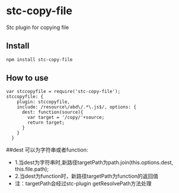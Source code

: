 # stc-copy-file

Stc plugin for copying file

## Install

```sh
npm install stc-copy-file
```

## How to use

```
var stccopyfile = require('stc-copy-file');
stccopyfile: {
    plugin: stccopyfile,
    include: /resource\/abd\/.*\.js$/, options: {
      dest: function(source){
        var target = '/copy/'+source;
        return target;
      }
    }
  }
```

##dest 可以为字符串或者function:
* 1.当dest为字符串时,新路径targetPath为path.join(this.options.dest, this.file.path);
* 2.当dest为function时，新路径targetPath为function的返回值
* 注：targetPath会经过stc-plugin getResolvePath方法处理

